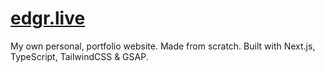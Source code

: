 # [edgr.live](https://edgr.live)
My own personal, portfolio website. Made from scratch. Built with Next.js, TypeScript, TailwindCSS & GSAP.
